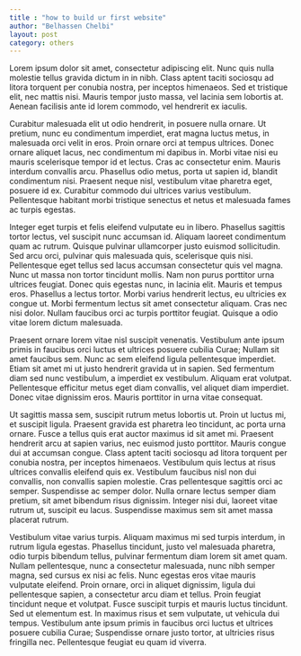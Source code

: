 ```yaml
---
title : "how to build ur first website"
author: "Belhassen Chelbi"
layout: post
category: others
---
```



Lorem ipsum dolor sit amet, consectetur adipiscing elit. Nunc quis nulla molestie tellus gravida dictum in in nibh. Class aptent taciti sociosqu ad litora torquent per conubia nostra, per inceptos himenaeos. Sed et tristique elit, nec mattis nisi. Mauris tempor justo massa, vel lacinia sem lobortis at. Aenean facilisis ante id lorem commodo, vel hendrerit ex iaculis. 

Curabitur malesuada elit ut odio hendrerit, in posuere nulla ornare. Ut pretium, nunc eu condimentum imperdiet, erat magna luctus metus, in malesuada orci velit in eros. Proin ornare orci at tempus ultrices. Donec ornare aliquet lacus, nec condimentum mi dapibus in. Morbi vitae nisi eu mauris scelerisque tempor id et lectus. Cras ac consectetur enim. Mauris interdum convallis arcu. Phasellus odio metus, porta ut sapien id, blandit condimentum nisi. Praesent neque nisl, vestibulum vitae pharetra eget, posuere id ex. Curabitur commodo dui ultrices varius vestibulum. Pellentesque habitant morbi tristique senectus et netus et malesuada fames ac turpis egestas.

Integer eget turpis et felis eleifend vulputate eu in libero. Phasellus sagittis tortor lectus, vel suscipit nunc accumsan id. Aliquam laoreet condimentum quam ac rutrum. Quisque pulvinar ullamcorper justo euismod sollicitudin. Sed arcu orci, pulvinar quis malesuada quis, scelerisque quis nisi. Pellentesque eget tellus sed lacus accumsan consectetur quis vel magna. Nunc ut massa non tortor tincidunt mollis. Nam non purus porttitor urna ultrices feugiat. Donec quis egestas nunc, in lacinia elit. Mauris et tempus eros. Phasellus a lectus tortor. Morbi varius hendrerit lectus, eu ultricies ex congue ut. Morbi fermentum lectus sit amet consectetur aliquam. Cras nec nisi dolor. Nullam faucibus orci ac turpis porttitor feugiat. Quisque a odio vitae lorem dictum malesuada.

Praesent ornare lorem vitae nisl suscipit venenatis. Vestibulum ante ipsum primis in faucibus orci luctus et ultrices posuere cubilia Curae; Nullam sit amet faucibus sem. Nunc ac sem eleifend ligula pellentesque imperdiet. Etiam sit amet mi ut justo hendrerit gravida ut in sapien. Sed fermentum diam sed nunc vestibulum, a imperdiet ex vestibulum. Aliquam erat volutpat. Pellentesque efficitur metus eget diam convallis, vel aliquet diam imperdiet. Donec vitae dignissim eros. Mauris porttitor in urna vitae consequat.

Ut sagittis massa sem, suscipit rutrum metus lobortis ut. Proin ut luctus mi, et suscipit ligula. Praesent gravida est pharetra leo tincidunt, ac porta urna ornare. Fusce a tellus quis erat auctor maximus id sit amet mi. Praesent hendrerit arcu at sapien varius, nec euismod justo porttitor. Mauris congue dui at accumsan congue. Class aptent taciti sociosqu ad litora torquent per conubia nostra, per inceptos himenaeos. Vestibulum quis lectus at risus ultrices convallis eleifend quis ex. Vestibulum faucibus nisl non dui convallis, non convallis sapien molestie. Cras pellentesque sagittis orci ac semper. Suspendisse ac semper dolor. Nulla ornare lectus semper diam pretium, sit amet bibendum risus dignissim. Integer nisi dui, laoreet vitae rutrum ut, suscipit eu lacus. Suspendisse maximus sem sit amet massa placerat rutrum.

Vestibulum vitae varius turpis. Aliquam maximus mi sed turpis interdum, in rutrum ligula egestas. Phasellus tincidunt, justo vel malesuada pharetra, odio turpis bibendum tellus, pulvinar fermentum diam lorem sit amet quam. Nullam pellentesque, nunc a consectetur malesuada, nunc nibh semper magna, sed cursus ex nisi ac felis. Nunc egestas eros vitae mauris vulputate eleifend. Proin ornare, orci in aliquet dignissim, ligula dui pellentesque sapien, a consectetur arcu diam et tellus. Proin feugiat tincidunt neque et volutpat. Fusce suscipit turpis et mauris luctus tincidunt. Sed ut elementum est. In maximus risus et sem vulputate, ut vehicula dui tempus. Vestibulum ante ipsum primis in faucibus orci luctus et ultrices posuere cubilia Curae; Suspendisse ornare justo tortor, at ultricies risus fringilla nec. Pellentesque feugiat eu quam id viverra.